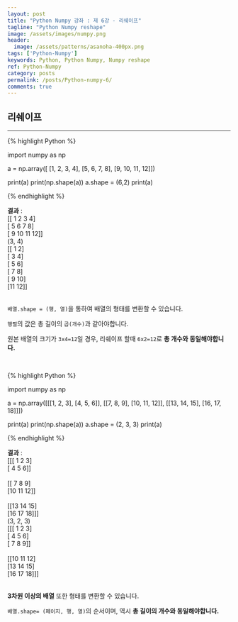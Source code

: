 ```yaml
---
layout: post
title: "Python Numpy 강좌 : 제 6강 - 리쉐이프"
tagline: "Python Numpy reshape"
image: /assets/images/numpy.png
header:
  image: /assets/patterns/asanoha-400px.png
tags: ['Python-Numpy']
keywords: Python, Python Numpy, Numpy reshape
ref: Python-Numpy
category: posts
permalink: /posts/Python-numpy-6/
comments: true
---
```


## 리쉐이프 ##
----------

{% highlight Python %}

import numpy as np

a = np.array([
    [1, 2, 3, 4],
    [5, 6, 7, 8],
    [9, 10, 11, 12]])

print(a)
print(np.shape(a))
a.shape = (6,2)
print(a)

{% endhighlight %}

**결과**
:    
[[ 1  2  3  4]<br>
 [ 5  6  7  8]<br>
 [ 9 10 11 12]]<br>
(3, 4)<br>
[[ 1  2]<br>
 [ 3  4]<br>
 [ 5  6]<br>
 [ 7  8]<br>
 [ 9 10]<br>
 [11 12]]<br>
<br>

`배열.shape = (행, 열)`을 통하여 배열의 형태를 변환할 수 있습니다.

`행렬`의 값은 총 길이의 `곱(개수)`과 같아야합니다.

원본 배열의 크기가 `3x4=12`일 경우, 리쉐이프 할때 `6x2=12`로 **총 개수와 동일해야합니다.**

<br>

{% highlight Python %}

import numpy as np

a = np.array([[[1, 2, 3], [4, 5, 6]],
              [[7, 8, 9], [10, 11, 12]],
              [[13, 14, 15], [16, 17, 18]]])

print(a)
print(np.shape(a))
a.shape = (2, 3, 3)
print(a)

{% endhighlight %}

**결과**
:    
[[[ 1  2  3]<br>
  [ 4  5  6]]<br>
<br>
 [[ 7  8  9]<br>
  [10 11 12]]<br>
<br>
 [[13 14 15]<br>
  [16 17 18]]]<br>
(3, 2, 3)<br>
[[[ 1  2  3]<br>
  [ 4  5  6]<br>
  [ 7  8  9]]<br>
<br> 
 [[10 11 12]<br>
  [13 14 15]<br>
  [16 17 18]]]<br>
<br>

**3차원 이상의 배열** 또한 형태를 변환할 수 있습니다.

`배열.shape= (페이지, 행, 열)`의 순서이며, 역시 **총 길이의 개수와 동일해야합니다.**